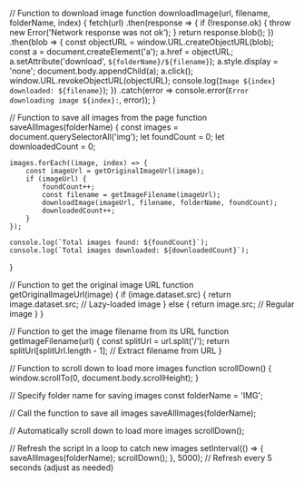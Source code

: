 // Function to download image
function downloadImage(url, filename, folderName, index) {
    fetch(url)
        .then(response => {
            if (!response.ok) {
                throw new Error('Network response was not ok');
            }
            return response.blob();
        })
        .then(blob => {
            const objectURL = window.URL.createObjectURL(blob);
            const a = document.createElement('a');
            a.href = objectURL;
            a.setAttribute('download', `${folderName}/${filename}`);
            a.style.display = 'none';
            document.body.appendChild(a);
            a.click();
            window.URL.revokeObjectURL(objectURL);
            console.log(`Image ${index} downloaded: ${filename}`);
        })
        .catch(error => console.error(`Error downloading image ${index}:`, error));
}

// Function to save all images from the page
function saveAllImages(folderName) {
    const images = document.querySelectorAll('img');
    let foundCount = 0;
    let downloadedCount = 0;

    images.forEach((image, index) => {
        const imageUrl = getOriginalImageUrl(image);
        if (imageUrl) {
            foundCount++;
            const filename = getImageFilename(imageUrl);
            downloadImage(imageUrl, filename, folderName, foundCount);
            downloadedCount++;
        }
    });

    console.log(`Total images found: ${foundCount}`);
    console.log(`Total images downloaded: ${downloadedCount}`);
}

// Function to get the original image URL
function getOriginalImageUrl(image) {
    if (image.dataset.src) {
        return image.dataset.src; // Lazy-loaded image
    } else {
        return image.src; // Regular image
    }
}

// Function to get the image filename from its URL
function getImageFilename(url) {
    const splitUrl = url.split('/');
    return splitUrl[splitUrl.length - 1]; // Extract filename from URL
}

// Function to scroll down to load more images
function scrollDown() {
    window.scrollTo(0, document.body.scrollHeight);
}

// Specify folder name for saving images
const folderName = 'IMG';

// Call the function to save all images
saveAllImages(folderName);

// Automatically scroll down to load more images
scrollDown();

// Refresh the script in a loop to catch new images
setInterval(() => {
    saveAllImages(folderName);
    scrollDown();
}, 5000); // Refresh every 5 seconds (adjust as needed)
